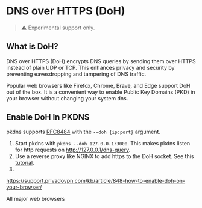 # DNS over HTTPS (DoH)

> ⚠️ Experimental support only.

## What is DoH?

DNS over HTTPS (DoH) encrypts DNS queries by sending them over HTTPS instead of plain UDP or TCP. This enhances privacy and security by preventing eavesdropping and tampering of DNS traffic.

Popular web browsers like Firefox, Chrome, Brave, and Edge support DoH out of the box. It is a convenient way to enable Public Key Domains (PKD) in your browser without changing your system dns.

## Enable DoH In PKDNS

pkdns supports [RFC8484](https://datatracker.ietf.org/doc/html/rfc8484) with the `--doh {ip:port}` argument.

1. Start pkdns with `pkdns --doh 127.0.0.1:3000`. This makes pkdns listen for http requests on http://127.0.0.1/dns-query.
2. Use a reverse proxy like NGINX to add https to the DoH socket. See this [tutorial](https://www.digitalocean.com/community/tutorials/how-to-secure-nginx-with-let-s-encrypt-on-ubuntu-22-04).
3. 


https://support.privadovpn.com/kb/article/848-how-to-enable-doh-on-your-browser/

 All major web browsers